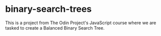 # binary-search-trees

This is a project from The Odin Project's JavaScript course where we are tasked to create a Balanced Binary Search Tree.
